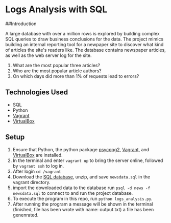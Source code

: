 # Logs Analysis with SQL

##Introduction

A large database with over a million rows is explored by building complex SQL queries to draw business conclusions for the data. The project mimics building an internal reporting tool for a newpaper site to discover what kind of articles the site's readers like. The database contains newspaper articles, as well as the web server log for the site.


1. What are the most popular three articles?
2. Who are the most popular article authors?
3. On which days did more than 1% of requests lead to errors?

## Technologies Used

* SQL
* Python
* [Vagrant](https://www.vagrantup.com/)
* [VirtualBox](https://www.virtualbox.org/)

## Setup

1. Ensure that Python, the python package [psycopg2](https://pypi.python.org/pypi/psycopg2), [Vagrant](https://www.vagrantup.com/), and [VirtualBox](https://www.virtualbox.org/) are installed.
2. In the terminal and enter `vagrant up` to bring the server online, followed by `vagrant ssh` to log in.
3. After login `cd /vagrant`
3. Download the [SQL database](https://d17h27t6h515a5.cloudfront.net/topher/2016/August/57b5f748_newsdata/newsdata.zip), unzip, and save `newsdata.sql` in the vagrant directory.
4. import the downloaded data to the database run `psql -d news -f newsdata.sql` to connect to and run the project database.
5. To execute the program in this repo, run `python logs_analysis.py`.
6. After running the program a message will be shown in the terminal (finished, file has been wrote with name: output.txt) a file has been genenrated.

